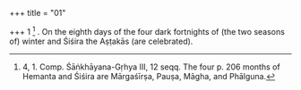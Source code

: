 +++
title = "01"

+++
1 [^1] . On the eighth days of the four dark fortnights of (the two seasons of) winter and Śiśira the Aṣṭakās (are celebrated).


[^1]:  4, 1. Comp. Śāṅkhāyana-Gṛhya III, 12 seqq. The four p. 206 months of Hemanta and Śiśira are Mārgaśīrṣa, Pauṣa, Māgha, and Phālguna.
